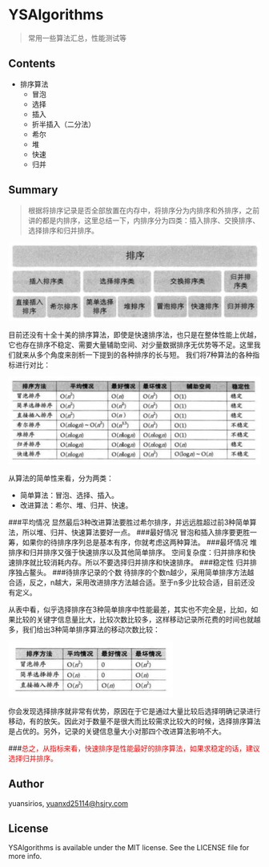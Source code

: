 # YSAlgorithms

>常用一些算法汇总，性能测试等

## Contents
*   排序算法
       * 冒泡
       * 选择
       * 插入
       * 折半插入（二分法）
       * 希尔
       * 堆
       * 快速
       * 归并

## Summary
>根据将排序记录是否全部放置在内存中，将排序分为内排序和外排序，之前讲的都是内排序，这里总结一下，内排序分为四类：插入排序、交换排序、选择排序和归并排序。

 ![avatar](./Snapshots/a.png)

目前还没有十全十美的排序算法，即使是快速排序法，也只是在整体性能上优越，它也存在排序不稳定、需要大量辅助空间、对少量数据排序无优势等不足。这里我们就来从多个角度来剖析一下提到的各种排序的长与短。
我们将7种算法的各种指标进行对比：

![avatar](./Snapshots/b.png)

从算法的简单性来看，分为两类：<br>
* 简单算法：冒泡、选择、插入。<br>
* 改进算法：希尔、堆、归并、快速。

###平均情况
显然最后3种改进算法要胜过希尔排序，并远远胜超过前3种简单算法，所以堆、归并、快速算法要好一点。
###最好情况
冒泡和插入排序要更胜一筹，如果你的待排序序列总是基本有序，你就考虑这两种算法。
###最坏情况
堆排序和归并排序又强于快速排序以及其他简单排序。
空间复杂度：归并排序和快速排序就比较消耗内存。所以不要选择归并排序和快速排序。
###稳定性
归并排序独占鳌头。
###待排序记录的个数
待排序的个数n越少，采用简单排序方法越合适，反之，n越大，采用改进排序方法越合适。至于n多少比较合适，目前还没有定义。

从表中看，似乎选择排序在3种简单排序中性能最差，其实也不完全是，比如，如果比较的关键字信息量比大，比较次数比较多，这样移动记录所花费的时间也就越多，我们给出3种简单排序算法的移动次数比较：

![avatar](./Snapshots/c.png)

你会发现选择排序就非常有优势，原因在于它是通过大量比较后选择明确记录进行移动，有的放矢。因此对于数量不是很大而比较需求比较大的时候，选择排序算法是占优的。另外，记录的关键信息量大小对那四个改进算法影响不大。

###<font color=#FF0000>总之，从指标来看，快速排序是性能最好的排序算法，如果求稳定的话，建议选择归并排序。</font>

## Author

yuansirios, yuanxd25114@hsjry.com

## License

YSAlgorithms is available under the MIT license. See the LICENSE file for more info.
